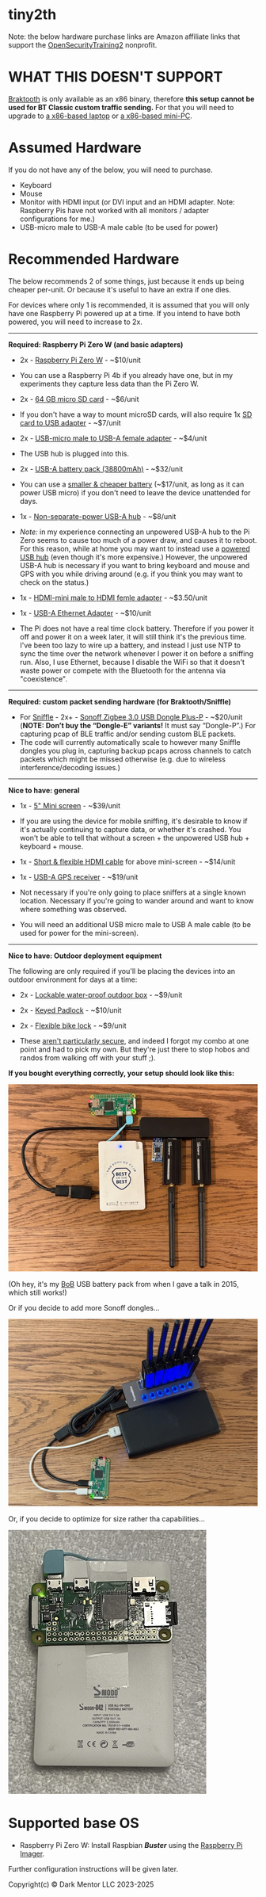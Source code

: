 # tiny2th

Note: the below hardware purchase links are Amazon affiliate links that support the [OpenSecurityTraining2](https://ost2.fyi) nonprofit.

# WHAT THIS DOESN'T SUPPORT

[Braktooth](https://github.com/Matheus-Garbelini/braktooth_esp32_bluetooth_classic_attacks) is only available as an x86 binary, therefore **this setup cannot be used for BT Classic custom traffic sending.** For that you will need to upgrade to [a x86-based laptop](./laptopHW.md) or [a x86-based mini-PC](./maxHW.md).

# Assumed Hardware
If you do not have any of the below, you will need to purchase.

* Keyboard  
* Mouse  
* Monitor with HDMI input (or DVI input and an HDMI adapter. Note: Raspberry Pis have not worked with all monitors / adapter configurations for me.)  
* USB-micro male to USB-A male cable (to be used for power)  


# Recommended Hardware

The below recommends 2 of some things, just because it ends up being cheaper per-unit. Or because it's useful to have an extra if one dies. 

For devices where only 1 is recommended, it is assumed that you will only have one Raspberry Pi powered up at a time. If you intend to have both powered, you will need to increase to 2x.

---
**Required: Raspberry Pi Zero W (and basic adapters)**

* 2x - [Raspberry Pi Zero W](https://www.raspberrypi.com/products/raspberry-pi-zero/) - ~$10/unit
 * You can use a Raspberry Pi 4b if you already have one, but in my experiments they capture less data than the Pi Zero W.

* 2x - [64 GB micro SD card](https://amzn.to/3PahwSb) - ~$6/unit
 * If you don't have a way to mount microSD cards, will also require 1x [SD card to USB adapter](https://amzn.to/3KURtM1) - ~$7/unit

* 2x - [USB-micro male to USB-A female adapter](https://amzn.to/45Ip6bN) - ~$4/unit
 * The USB hub is plugged into this.

* 2x - [USB-A battery pack (38800mAh)](https://amzn.to/3YPa5mD) - ~$32/unit
 * You can use a [smaller & cheaper battery](https://amzn.to/4hGavUI) (~$17/unit, as long as it can power USB micro) if you don't need to leave the device unattended for days.

* 1x - [Non-separate-power USB-A hub](https://amzn.to/3qHCkXw) - ~$8/unit
 * *Note:* in my experience connecting an unpowered USB-A hub to the Pi Zero seems to cause too much of a power draw, and causes it to reboot. For this reason, while at home you may want to instead use a [powered USB hub](https://amzn.to/3YJU3u5) (even though it's more expensive.) However, the unpowered USB-A hub is necessary if you want to bring keyboard and mouse and GPS with you while driving around (e.g. if you think you may want to check on the status.)

* 1x - [HDMI-mini male to HDMI femle adapter](https://amzn.to/44javCF) - ~$3.50/unit

* 1x - [USB-A Ethernet Adapter](https://amzn.to/3qOezgr) - ~$10/unit
 * The Pi does not have a real time clock battery. Therefore if you power it off and power it on a week later, it will still think it's the previous time. I've been too lazy to wire up a battery, and instead I just use NTP to sync the time over the network whenever I power it on before a sniffing run. Also, I use Ethernet, because I disable the WiFi so that it doesn't waste power or compete with the Bluetooth for the antenna via "coexistence".

---
**Required: custom packet sending hardware (for Braktooth/Sniffle)**

* For [Sniffle](https://github.com/nccgroup/Sniffle) - 2x+ - [Sonoff Zigbee 3.0 USB Dongle Plus-P](https://us.itead.cc/us/products/sonoff-zigbee-3-0-usb-dongle-plus?ref=366) - ~\$20/unit (**NOTE: Don’t buy the “Dongle-E” variants!** It must say “Dongle-P”.) For capturing pcap of BLE traffic and/or sending custom BLE packets.
 * The code will currently automatically scale to however many Sniffle dongles you plug in, capturing backup pcaps across channels to catch packets which might be missed otherwise (e.g. due to wireless interference/decoding issues.)

---
**Nice to have: general**

* 1x - [5" Mini screen](https://amzn.to/3QtlJj1) - ~$39/unit
 * If you are using the device for mobile sniffing, it's desirable to know if it's actually continuing to capture data, or whether it's crashed. You won't be able to tell that without a screen + the unpowered USB hub + keyboard + mouse.

* 1x - [Short & flexible HDMI cable](https://www.amazon.com/gp/product/B0B5TDFVVW/ref=ppx_yo_dt_b_search_asin_title?ie=UTF8&th=1) for above mini-screen - ~$14/unit

* 1x - [USB-A GPS receiver](https://amzn.to/44srqCJ) - ~$19/unit
 * Not necessary if you're only going to place sniffers at a single known location. Necessary if you're going to wander around and want to know where something was observed.


* You will need an additional USB micro male to USB A male cable (to be used for power for the mini-screen).

---
**Nice to have: Outdoor deployment equipment**

The following are only required if you'll be placing the devices into an outdoor environment for days at a time:

* 2x - [Lockable water-proof outdoor box](https://amzn.to/3OHsSeO) - ~$9/unit

* 2x - [Keyed Padlock](https://amzn.to/3P95PuM) - ~$10/unit

* 2x - [Flexible bike lock](https://amzn.to/3YOu7xf) - ~$9/unit
 * These [aren't particularly secure](https://www.youtube.com/shorts/dA9OsRal_L8), and indeed I forgot my combo at one point and had to pick my own. But they're just there to stop hobos and randos from walking off with your stuff ;).

**If you bought everything correctly, your setup should look like this:**

![basic 3x USB setup](./img/tiny2th_w_3x_USB.jpg)

(Oh hey, it's my [BoB](https://en.kitribob.kr/) USB battery pack from when I gave a talk in 2015, which still works!)

Or if you decide to add more Sonoff dongles...

![7x USB setup](./img/tiny2th_w_7x_USB.jpg)

Or, if you decide to optimize for size rather tha capabilities...

![0x USB setup](./img/tiny2th.jpg)

# Supported base OS

* Raspberry Pi Zero W: Install Raspbian ***Buster*** using the [Raspberry Pi Imager](https://www.raspberrypi.com/software/).

Further configuration instructions will be given later.


Copyright(c) © Dark Mentor LLC 2023-2025
